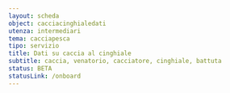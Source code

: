 ```yaml
---
layout: scheda
object: cacciacinghialedati
utenza: intermediari
tema: cacciapesca
tipo: servizio
title: Dati su caccia al cinghiale
subtitle: caccia, venatorio, cacciatore, cinghiale, battuta
status: BETA
statusLink: /onboard
---
```

